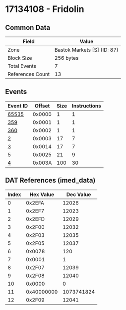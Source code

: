 # 17134108 - Fridolin

## Common Data

| Field            | Value                       |
|------------------|-----------------------------|
| Zone             | Bastok Markets [S] (ID: 87) |
| Block Size       | 256 bytes                   |
| Total Events     | 7                           |
| References Count | 13                          |

## Events

| Event ID            | Offset   |   Size |   Instructions |
|---------------------|----------|--------|----------------|
| [65535](./65535.md) | 0x0000   |      1 |              1 |
| [359](./359.md)     | 0x0001   |      1 |              1 |
| [360](./360.md)     | 0x0002   |      1 |              1 |
| [2](./2.md)         | 0x0003   |     17 |              7 |
| [3](./3.md)         | 0x0014   |     17 |              7 |
| [5](./5.md)         | 0x0025   |     21 |              9 |
| [4](./4.md)         | 0x003A   |    100 |             30 |

## DAT References (imed_data)

|   Index | Hex Value   |   Dec Value |
|---------|-------------|-------------|
|       0 | 0x2EFA      |       12026 |
|       1 | 0x2EF7      |       12023 |
|       2 | 0x2EFD      |       12029 |
|       3 | 0x2F00      |       12032 |
|       4 | 0x2F03      |       12035 |
|       5 | 0x2F05      |       12037 |
|       6 | 0x0078      |         120 |
|       7 | 0x0001      |           1 |
|       8 | 0x2F07      |       12039 |
|       9 | 0x2F08      |       12040 |
|      10 | 0x0000      |           0 |
|      11 | 0x40000000  |  1073741824 |
|      12 | 0x2F09      |       12041 |
